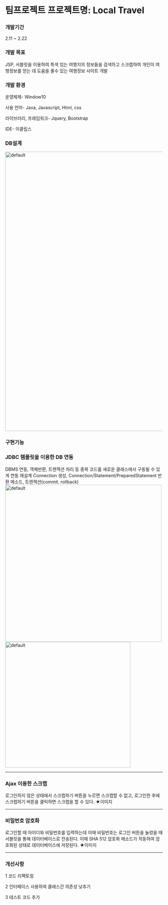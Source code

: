 <h1>팀프로젝트
프로젝트명: Local Travel</h1>

<h3>개발기간</h3>
2.11 ~ 2.22

<h3>개발 목표</h3>
JSP, 서블릿을 이용하여 특색 있는 여행지의 정보들을 검색하고 스크랩하여 개인이 여행정보를 얻는 데 도움을 줄수 있는 여행정보 사이트 개발

<h3>개발 환경</h3>
운영체제- Window10

사용 언어- Java, Javascript, Html, css

라이브러리, 프레임워크- Jquery, Bootstrap

IDE- 이클립스

<h3>DB설계</h3>
<img width="889" alt="default" src="https://user-images.githubusercontent.com/36668707/65382850-00a97480-dd48-11e9-8954-add13676b188.png">


<h3>구현기능</h3>
<h3>JDBC 템플릿을 이용한 DB 연동</h3>
DBMS 연동, 객체반환, 트렌젝션 처리 등 중복 코드를 새로운 클래스에서 구동될 수 있게 연동 재설계
Connection 생성, Connection/Statement/PreparedStatement 반환 메소드, 
트렌젝션(commit. rollback)
<img width="500" alt="default" src="https://user-images.githubusercontent.com/36668707/65382990-3e5acd00-dd49-11e9-82a2-b6d56443b2cf.png">

<img width="400" alt="default" src="https://user-images.githubusercontent.com/36668707/65382930-af4db500-dd48-11e9-887c-0f5f0b4fa44f.png">

<hr>
<h3>Ajax 이용한 스크랩</h3>
로그인하지 않은 상태에서
스크랩하기 버튼을 누르면 
스크랩할 수 없고, 
로그인한 후에 스크랩하기 버튼을 클릭하면 스크랩을 할 수 있다.
★이미지
<hr>
<h3>비밀번호 암호화</h3>
로그인할 때 아이디와 
비밀번호를 입력하는데
이때 비밀번호는 로그인 버튼을 눌렀을 때 서블릿을 통해 데이터베이스로 전송된다.
이때 SHA 512 암호화 
메소드가 작동하여 암호화된 
상태로 데이터베이스에 
저장된다.
★이미지

<hr>
<h3>개선사항</h3>
1 코드 리팩토링

2 인터페이스 사용하여 클래스간 의존성 낮추기

3 테스트 코드 추가
